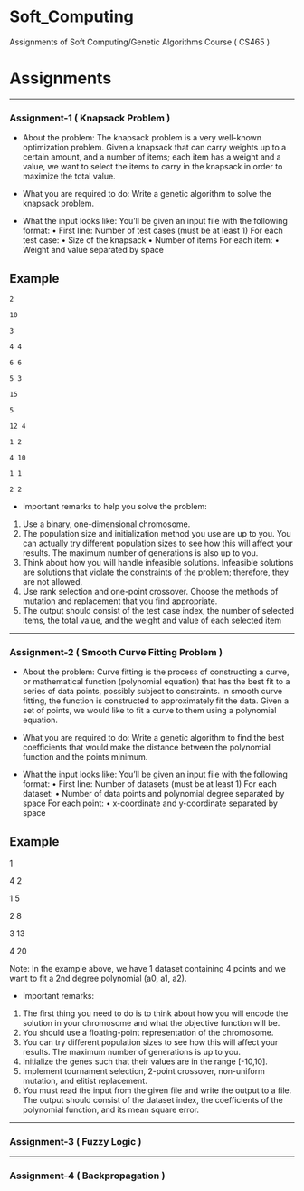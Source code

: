 # Soft_Computing

Assignments of Soft Computing/Genetic Algorithms Course ( CS465 )

# Assignments
***************************************************************************************************
### Assignment-1 ( Knapsack Problem )

* About the problem:
The knapsack problem is a very well-known optimization problem. Given a knapsack that can carry weights up to a certain amount, and a number of items; each item has a weight and a value, we want to select the items to carry in the knapsack in order to maximize the total value.

* What you are required to do:
Write a genetic algorithm to solve the knapsack problem.

* What the input looks like: You’ll be given an input file with the following format:
• First line: Number of test cases (must be at least 1)
For each test case:
• Size of the knapsack
• Number of items
For each item:
• Weight and value separated by space
## Example 
```
2

10

3

4 4

6 6

5 3

15

5

12 4

1 2

4 10

1 1

2 2
```
* Important remarks to help you solve the problem:
1. Use a binary, one-dimensional chromosome.
2. The population size and initialization method you use are up to you. You can actually try different population sizes to see how this will affect your results. The
maximum number of generations is also up to you.
3. Think about how you will handle infeasible solutions. Infeasible solutions are solutions that violate the constraints of the problem; therefore, they are not
allowed.
4. Use rank selection and one-point crossover. Choose the methods of mutation and replacement that you find appropriate.
5. The output should consist of the test case index, the number of selected items, the total value, and the weight and value of each selected item
***************************************************************************************************
### Assignment-2 ( Smooth Curve Fitting Problem )

* About the problem:
Curve fitting is the process of constructing a curve, or mathematical function (polynomial
equation) that has the best fit to a series of data points, possibly subject to constraints. In smooth curve fitting, the function is constructed to
approximately fit the data. Given a set of points, we would like to fit a curve to them using a polynomial equation. 

* What you are required to do:
Write a genetic algorithm to find the best coefficients that would make the distance between the polynomial function and the points minimum.

* What the input looks like:
You’ll be given an input file with the following format:
• First line: Number of datasets (must be at least 1)
For each dataset:
• Number of data points and polynomial degree separated by space
For each point:
• x-coordinate and y-coordinate separated by space
## Example 

1

4 2

1 5

2 8

3 13

4 20

Note: In the example above, we have 1 dataset containing 4 points and we want to fit a 2nd
degree polynomial (a0, a1, a2).

* Important remarks:
1. The first thing you need to do is to think about how you will encode the solution in your chromosome and what the objective function will be.
2. You should use a floating-point representation of the chromosome.
3. You can try different population sizes to see how this will affect your results. The maximum number of generations is up to you.
4. Initialize the genes such that their values are in the range [-10,10].
5. Implement tournament selection, 2-point crossover, non-uniform mutation, and elitist replacement.
6. You must read the input from the given file and write the output to a file. The output should consist of the dataset index, the coefficients of the polynomial function, and its mean square error.
***************************************************************************************************
### Assignment-3 ( Fuzzy Logic )
***************************************************************************************************
### Assignment-4 ( Backpropagation )
